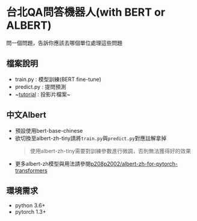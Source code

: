 # 台北QA問答機器人(with BERT or ALBERT)
問一個問題，告訴你應該去哪個單位處理這些問題

## 檔案說明
- train.py : 模型訓練(BERT fine-tune)
- predict.py : 提問預測
- ~[tutorial](https://github.com/p208p2002/taipei-QA-BERT/tree/master/tutorial) : 投影片檔案~

## 中文Albert
- 預設使用bert-base-chinese
- 欲切換至albert-zh-tiny請將`train.py`與`predict.py`對應註解拿掉
    > 使用albert-zh-tiny需要對訓練參數進行微調，否則無法獲得好的效果
- 更多albert-zh模型與用法請參閱[p208p2002/albert-zh-for-pytorch-transformers](https://github.com/p208p2002/albert-zh-for-pytorch-transformers)

## 環境需求
- python 3.6+
- pytorch 1.3+
